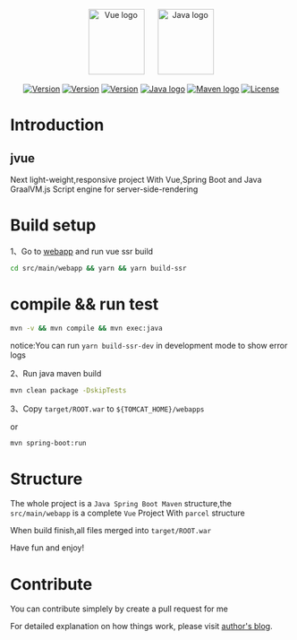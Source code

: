 <p align="center">
    <a href="https://vuejs.org" target="_blank" rel="noopener noreferrer"><img width="100" height="117" src="https://vuejs.org/images/logo.png" alt="Vue logo"></a>  
    &nbsp;&nbsp;&nbsp;&nbsp;
    <a href="https://www.oracle.com/technetwork/java/javase/downloads/index.html" target="_blank" rel="noopener noreferrer"><img width="100" height="117" src="http://www.oracle.com/us/technologies/java/gimmejava/i-code-java-100x117-1705302.png" alt="Java logo"></a>
</p>

<p align="center">
  <a href="https://nodejs.org/"><img src="https://img.shields.io/badge/node-v10.15.0-green.svg" alt="Version"></a>
  <a href="https://www.npmjs.com/"><img src="https://img.shields.io/badge/npm-v6.6.0-blue.svg" alt="Version"></a>
  <a href="https://www.npmjs.com/package/vue"><img src="https://img.shields.io/badge/vue-2.5.22-brightgreen.svg" alt="Version"></a>
  <a href="https://www.oracle.com/technetwork/java/javase/downloads/index.html"><img src="https://img.shields.io/badge/jdk-1.8.0_181-orange.svg" alt="Java logo"></a>
  <a href="http://maven.apache.org/"><img src="https://img.shields.io/badge/maven-3.5.4-blue.svg" alt="Maven logo"></a>
  <a href="https://opensource.org/licenses/MIT"><img src="https://img.shields.io/npm/l/vue.svg" alt="License"></a>
</p>

# Introduction
## jvue
Next light-weight,responsive project
With Vue,Spring Boot and Java GraalVM.js Script engine for server-side-rendering

# Build setup
1、Go to [webapp](src/main/webapp) and run vue ssr build

```bash
cd src/main/webapp && yarn && yarn build-ssr
```

# compile && run test

```bash
mvn -v && mvn compile && mvn exec:java
```

notice:You can run ``yarn build-ssr-dev`` in development mode to show error logs

2、Run java maven build

```bash
mvn clean package -DskipTests
```

3、Copy ``target/ROOT.war`` to ``${TOMCAT_HOME}/webapps``

or

```bash
mvn spring-boot:run
```

# Structure

The whole project is a ``Java Spring Boot Maven`` structure,the ``src/main/webapp`` is a complete ``Vue`` Project With ``parcel`` structure

When build finish,all files merged into ``target/ROOT.war``

Have fun and enjoy!

# Contribute

You can contribute simplely by create a pull request for me

For detailed explanation on how things work, please visit [author's blog](http://www.terwergreen.com).